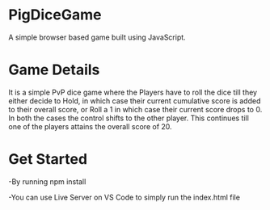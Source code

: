 # PigDiceGame
A simple browser based game built using JavaScript.

# Game Details
It is a simple PvP dice game where the Players have to roll the dice till they either decide to Hold, in which case their current cumulative score is added to their overall score, or Roll a 1 in which case their current score drops to 0. In both the cases the control shifts to the other player. This continues till one of the players attains the overall score of 20.

# Get Started
-By running npm install

-You can use Live Server on VS Code to simply run the index.html file
